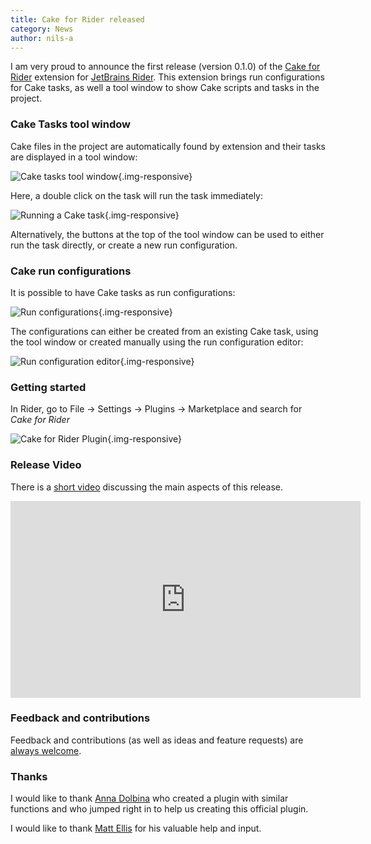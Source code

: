 ```yaml
---
title: Cake for Rider released
category: News
author: nils-a
---
```


I am very proud to announce the first release (version 0.1.0) of the [Cake for Rider](https://plugins.jetbrains.com/plugin/15729-cake-rider) extension for [JetBrains Rider](https://www.jetbrains.com/rider/). This extension brings run configurations for Cake tasks, as well a tool window to show Cake scripts and tasks in the project.

<!--excerpt-->

### Cake Tasks tool window

Cake files in the project are automatically found by extension and their tasks are displayed in a tool window:

![Cake tasks tool window](/assets/img/cake-rider/blog-0.1.0/toolWindow.png){.img-responsive}

Here, a double click on the task will run the task immediately:

![Running a Cake task](/assets/img/cake-rider/blog-0.1.0/cake-run.png){.img-responsive}

Alternatively, the buttons at the top of the tool window can be used to either run the task directly,
or create a new run configuration.

### Cake run configurations

It is possible to have Cake tasks as run configurations:

![Run configurations](/assets/img/cake-rider/blog-0.1.0/runConfigurations.png){.img-responsive}

The configurations can either be created from an existing Cake task, using the tool window or
created manually using the run configuration editor:

![Run configuration editor](/assets/img/cake-rider/blog-0.1.0/runConfiguration-editor.png){.img-responsive}

### Getting started

In Rider, go to File -> Settings -> Plugins -> Marketplace and search for *Cake for Rider*

![Cake for Rider Plugin](/assets/img/cake-rider/blog-0.1.0/riderPlugin.png){.img-responsive}

### Release Video

There is a [short video](https://youtu.be/dbLnpaZ2FtQ) discussing the main aspects of this release.

<iframe width="560" height="315" src="https://www.youtube.com/embed/dbLnpaZ2FtQ" frameborder="0" allow="accelerometer; autoplay; clipboard-write; encrypted-media; gyroscope; picture-in-picture" allowfullscreen></iframe>

### Feedback and contributions

Feedback and contributions (as well as ideas and feature requests) are [always welcome](https://github.com/cake-build/cake-rider).

### Thanks

I would like to thank [Anna Dolbina](https://github.com/anna-dolbina) who created a plugin with similar functions and who jumped right in to help us creating this official plugin.

I would like to thank [Matt Ellis](https://github.com/citizenmatt) for his valuable help and input.